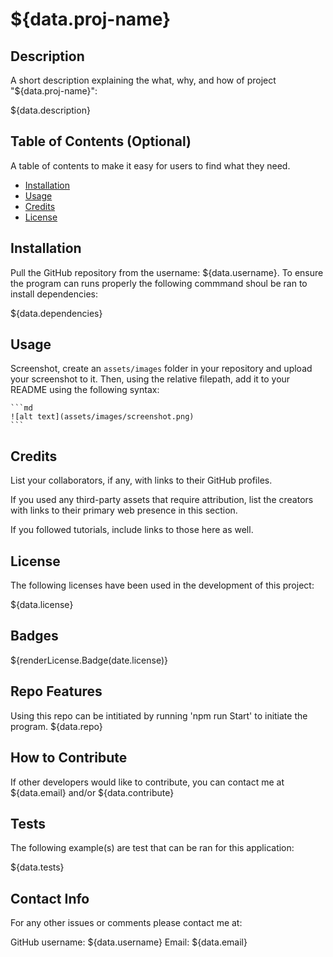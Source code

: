 # ${data.proj-name}

## Description

A short description explaining the what, why, and how of project "${data.proj-name}":

 ${data.description}

## Table of Contents (Optional)

A table of contents to make it easy for users to find what they need.

- [Installation](#installation)
- [Usage](#usage)
- [Credits](#credits)
- [License](#license)

## Installation

Pull the GitHub repository from the username: ${data.username}. To ensure the program can runs properly the following commmand shoul be ran to install dependencies:

${data.dependencies}

## Usage

Screenshot, create an `assets/images` folder in your repository and upload your screenshot to it. Then, using the relative filepath, add it to your README using the following syntax:

    ```md
    ![alt text](assets/images/screenshot.png)
    ```

## Credits

List your collaborators, if any, with links to their GitHub profiles.

If you used any third-party assets that require attribution, list the creators with links to their primary web presence in this section.

If you followed tutorials, include links to those here as well.

## License

The following licenses have been used in the development of this project:

${data.license}

## Badges

${renderLicense.Badge(date.license)}

## Repo Features

Using this repo can be intitiated by running 'npm run Start' to initiate the program. ${data.repo}

## How to Contribute

If other developers would like to contribute, you can contact me at ${data.email} and/or ${data.contribute}

## Tests

The following example(s) are test that can be ran for this application:

${data.tests}

## Contact Info

For any other issues or comments please contact me at:

GitHub username: ${data.username}
Email: ${data.email}